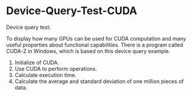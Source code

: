 # Device-Query-Test-CUDA
Device query test: 

To display how many GPUs can be used for CUDA computation and many useful properties about functional capabilities. There is a program called CUDA-Z in Windows, which is based on this device query example.
1. Initialize of CUDA.
2. Use CUDA to perform operations.
3. Calculate execution time.
4. Calculate the average and standard deviation of one million pieces of data.
